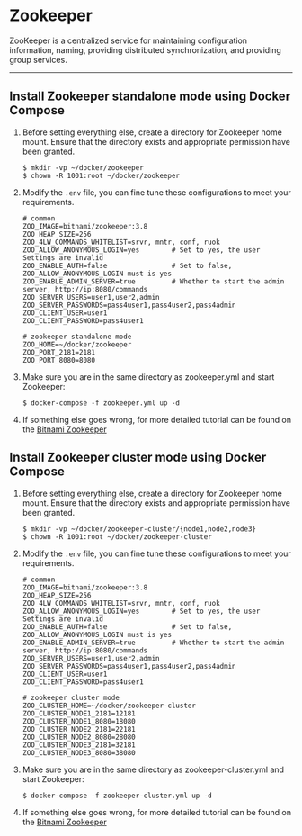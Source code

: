 # Zookeeper

ZooKeeper is a centralized service for maintaining configuration information, naming, providing distributed
synchronization, and providing group services.

---

## Install Zookeeper standalone mode using Docker Compose

1. Before setting everything else, create a directory for Zookeeper home mount. Ensure that the directory exists and
   appropriate permission have been granted.

   ```shell
   $ mkdir -vp ~/docker/zookeeper
   $ chown -R 1001:root ~/docker/zookeeper
   ```

3. Modify the `.env` file, you can fine tune these configurations to meet your requirements.

   ```properties
   # common
   ZOO_IMAGE=bitnami/zookeeper:3.8
   ZOO_HEAP_SIZE=256
   ZOO_4LW_COMMANDS_WHITELIST=srvr, mntr, conf, ruok
   ZOO_ALLOW_ANONYMOUS_LOGIN=yes        # Set to yes, the user Settings are invalid
   ZOO_ENABLE_AUTH=false                # Set to false, ZOO_ALLOW_ANONYMOUS_LOGIN must is yes
   ZOO_ENABLE_ADMIN_SERVER=true         # Whether to start the admin server, http://ip:8080/commands
   ZOO_SERVER_USERS=user1,user2,admin
   ZOO_SERVER_PASSWORDS=pass4user1,pass4user2,pass4admin
   ZOO_CLIENT_USER=user1
   ZOO_CLIENT_PASSWORD=pass4user1

   # zookeeper standalone mode
   ZOO_HOME=~/docker/zookeeper
   ZOO_PORT_2181=2181
   ZOO_PORT_8080=8080
   ```

4. Make sure you are in the same directory as zookeeper.yml and start Zookeeper:

   ```shell
   $ docker-compose -f zookeeper.yml up -d
   ```

5. If something else goes wrong, for more detailed tutorial can be found on
   the [Bitnami Zookeeper](https://hub.docker.com/r/bitnami/zookeeper)

## Install Zookeeper cluster mode using Docker Compose

1. Before setting everything else, create a directory for Zookeeper home mount. Ensure that the directory exists and
   appropriate permission have been granted.

   ```shell
   $ mkdir -vp ~/docker/zookeeper-cluster/{node1,node2,node3}
   $ chown -R 1001:root ~/docker/zookeeper-cluster
   ```

2. Modify the `.env` file, you can fine tune these configurations to meet your requirements.

   ```properties
   # common
   ZOO_IMAGE=bitnami/zookeeper:3.8
   ZOO_HEAP_SIZE=256
   ZOO_4LW_COMMANDS_WHITELIST=srvr, mntr, conf, ruok
   ZOO_ALLOW_ANONYMOUS_LOGIN=yes        # Set to yes, the user Settings are invalid
   ZOO_ENABLE_AUTH=false                # Set to false, ZOO_ALLOW_ANONYMOUS_LOGIN must is yes
   ZOO_ENABLE_ADMIN_SERVER=true         # Whether to start the admin server, http://ip:8080/commands
   ZOO_SERVER_USERS=user1,user2,admin
   ZOO_SERVER_PASSWORDS=pass4user1,pass4user2,pass4admin
   ZOO_CLIENT_USER=user1
   ZOO_CLIENT_PASSWORD=pass4user1
   
   # zookeeper cluster mode
   ZOO_CLUSTER_HOME=~/docker/zookeeper-cluster
   ZOO_CLUSTER_NODE1_2181=12181
   ZOO_CLUSTER_NODE1_8080=18080
   ZOO_CLUSTER_NODE2_2181=22181
   ZOO_CLUSTER_NODE2_8080=28080
   ZOO_CLUSTER_NODE3_2181=32181
   ZOO_CLUSTER_NODE3_8080=38080
   ```

3. Make sure you are in the same directory as zookeeper-cluster.yml and start Zookeeper:

   ```shell
   $ docker-compose -f zookeeper-cluster.yml up -d
   ```

4. If something else goes wrong, for more detailed tutorial can be found on
   the [Bitnami Zookeeper](https://hub.docker.com/r/bitnami/zookeeper)
